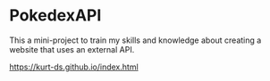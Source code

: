 # PokedexAPI

This a mini-project to train my skills and knowledge about creating a website that uses an external API.

https://kurt-ds.github.io/index.html

